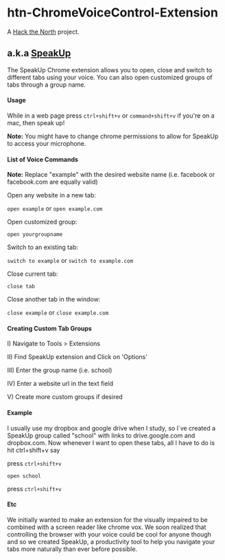 # htn-ChromeVoiceControl-Extension

A [Hack the North](http://hackthenorth.com) project.

## a.k.a [SpeakUp](http://challengepost.com/software/speakup)

The SpeakUp Chrome extension allows you to open, close and switch to different tabs using your voice. You can also open customized groups of tabs through a group name.

#### Usage

While in a web page press `ctrl+shift+v` or `command+shift+v` if you're on a mac, then speak up!

**Note:** You might have to change chrome permissions to allow for SpeakUp to access your microphone.

#### List of Voice Commands
**Note:** Replace "example" with the desired website name (i.e. facebook or facebook.com are equally valid)

Open any website in a new tab:

`open example` or `open example.com`

Open customized group:

`open yourgroupname`

Switch to an existing tab:

`switch to example` or `switch to example.com`

Close current tab:

`close tab`

Close another tab in the window:

`close example` or `close example.com`

#### Creating Custom Tab Groups

I) Navigate to Tools > Extensions

II) Find SpeakUp extension and Click on 'Options'

III) Enter the group name (i.e. school)

IV) Enter a website url in the text field

V) Create more custom groups if desired

#### Example

I usually use my dropbox and google drive when I study, so I`ve created a SpeakUp group called "school" with links to drive.google.com and dropbox.com. Now whenever I want to open these tabs, all I have to do is hit ctrl+shift+v say

press `ctrl+shift+v`

`open school`

press `ctrl+shift+v`

#### Etc

We initially wanted to make an extension for the visually impaired to be combined with a screen reader like chrome vox. We soon realized that controlling the browser with your voice could be cool for anyone though and so we created SpeakUp, a productivity tool to help you navigate your tabs more naturally than ever before possible.
